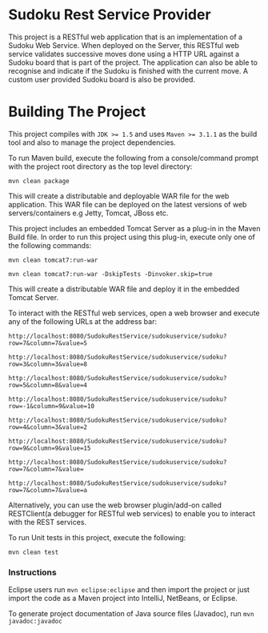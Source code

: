 Sudoku Rest Service Provider
=============================

This project is a RESTful web application that is an implementation of a Sudoku Web Service. When deployed on the Server, this RESTful web
service validates successive moves done using a HTTP URL against a Sudoku board that is part of the project. The application can also be able
to recognise and indicate if the Sudoku is finished with the current move. A custom user provided Sudoku board is also be provided.

Building The Project
====================

This project compiles with ```JDK >= 1.5``` and uses ```Maven >= 3.1.1``` as the build tool and also to manage the project dependencies.

To run Maven build, execute the following from a console/command prompt with the project root directory as the top level directory:

```mvn clean package```

This will create a distributable and deployable WAR file for the web application. This WAR file can be deployed on the latest versions of web servers/containers e.g Jetty, Tomcat, JBoss etc.

This project includes an embedded Tomcat Server as a plug-in in the Maven Build file. In order to run this project using this plug-in, execute only one of the following commands:

```mvn clean tomcat7:run-war```

```mvn clean tomcat7:run-war -DskipTests -Dinvoker.skip=true```

This will create a distributable WAR file and deploy it in the embedded Tomcat Server.

To interact with the RESTful web services, open a web browser and execute any of the following URLs at the address bar:

`http://localhost:8080/SudokuRestService/sudokuservice/sudoku?row=7&column=7&value=5`

`http://localhost:8080/SudokuRestService/sudokuservice/sudoku?row=3&column=3&value=8`

`http://localhost:8080/SudokuRestService/sudokuservice/sudoku?row=5&column=8&value=4`

`http://localhost:8080/SudokuRestService/sudokuservice/sudoku?row=-1&column=9&value=10`

`http://localhost:8080/SudokuRestService/sudokuservice/sudoku?row=4&column=3&value=2`

`http://localhost:8080/SudokuRestService/sudokuservice/sudoku?row=9&column=9&value=15`

`http://localhost:8080/SudokuRestService/sudokuservice/sudoku?row=7&column=7&value=`

`http://localhost:8080/SudokuRestService/sudokuservice/sudoku?row=7&column=7&value=a`

Alternatively, you can use the web browser plugin/add-on called RESTClient(a debugger for RESTful web services) to enable you to interact with the REST services.

To run Unit tests in this project, execute the following:

```mvn clean test```

### Instructions

Eclipse users run `mvn eclipse:eclipse` and then import the project or just import the code as a Maven project into IntelliJ, NetBeans, or Eclipse.

To generate project documentation of Java source files (Javadoc), run `mvn javadoc:javadoc`